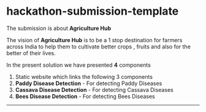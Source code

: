 # hackathon-submission-template
The submission is about **Agriculture Hub**          

The vision of **Agriculture Hub**  is to be a 1 stop destination for farmers across India to help them to cultivate better crops , fruits and also for the better of their lives.    

In the present solution we have presented **4** components 

1. Static website which links the following 3 components   
2. **Paddy Disease Detection** -  For detecting Paddy Diseases   
3. **Cassava Disease Detection** -  For detecting Cassava Diseases   
4. **Bees Disease Detection** -  For detecting Bees Diseases        

<hr/>





